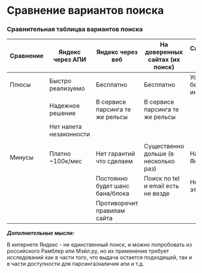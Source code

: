 # Сравнение вариантов поиска

### Сравнительная таблицва вариантов поиска

| **Сравнение** | **Яндекс через АПИ**    | **Яндекс через веб**            | **На доверенных сайтах (их поиск)**  | **Самостоятельная индексация сайтов**    |
|---------------|-------------------------|---------------------------------|--------------------------------------|------------------------------------------|
| Плюсы         | Быстро реализуемо       | Бесплатно                       | Бесплатно                            | Условно бесплатно (нужна инфраструктура) |
|               | Надежное решение        | В сервисе парсинга те же рельсы | В сервисе парсинга те же рельсы      |                                          |
|               | Нет налета незаконности |                                 |                                      |                                          |
|               |                         |                                 |                                      |                                          |
| Минусы        | Платно ~100к/мес        | Нет гарантий что сделаем        | Существенно дольше (в несколько раз) | Написать свой Яндекс дорого              |
|               |                         | Постоянно будет шанс бана/блока | Поиск по tel и email есть не везде   | Нет экспертизы в этой области            |
|               |                         | Противоречит правилам сайта     |                                      |                                          |

**_Дополнительные мысли:_**

В интернете Яндекс - не единственный поиск, и можно попробовать из российского Рамблер или Мэйл.ру, 
но их применение требует исследований как в части того, что выдача остается подходящей,
так и в части доступности для парсинга/наличия апи и т.д.
